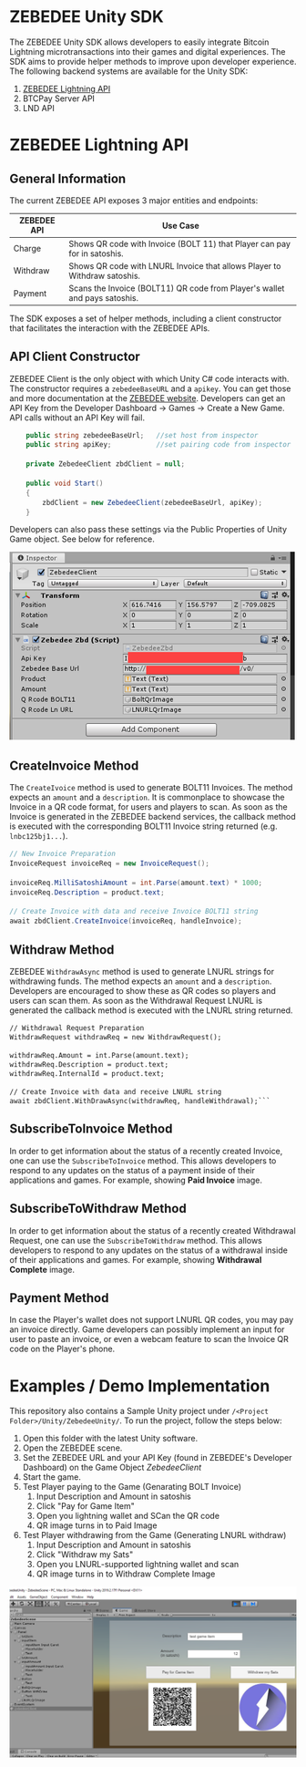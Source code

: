 # ZEBEDEE Unity SDK

The ZEBEDEE Unity SDK allows developers to easily integrate Bitcoin Lightning microtransactions into their games and digital experiences. The SDK aims to provide helper methods to improve upon developer experience. The following backend systems are available for the Unity SDK:

1. [ZEBEDEE Lightning API](https://zebedee.io)
2. BTCPay Server API
3. LND API

# ZEBEDEE Lightning API

## General Information

The current ZEBEDEE API exposes 3 major entities and endpoints:

| ZEBEDEE API     |    Use Case   |
|----------|---------------------------|
| Charge   | Shows QR code with Invoice (BOLT 11) that Player can pay for in satoshis. |
| Withdraw | Shows QR code with LNURL Invoice that allows Player to Withdraw satoshis. |
| Payment  | Scans the Invoice (BOLT11) QR code from Player's wallet and pays satoshis. |

The SDK exposes a set of helper methods, including a client constructor that facilitates the interaction with the ZEBEDEE APIs.

## API Client Constructor

ZEBEDEE Client is the only object with which Unity C# code interacts with. The constructor requires a `zebedeeBaseURL` and a `apikey`. You can get those and more documentation at the [ZEBEDEE website](http://zebedee.io). Developers can get an API Key from the Developer Dashboard -> Games -> Create a New Game. API calls without an API Key will fail.

```csharp
    public string zebedeeBaseUrl;   //set host from inspector
    public string apiKey;           //set pairing code from inspector
    
    private ZebedeeClient zbdClient = null;

    public void Start()
    {
        zbdClient = new ZebedeeClient(zebedeeBaseUrl, apiKey);
    }
```
Developers can also pass these settings via the Public Properties of Unity Game object. See below for reference.

![Unity Inspector](README_img/zbdSDK_contructor.png)

## CreateInvoice Method

The `CreateIvoice` method is used to generate BOLT11 Invoices. The method expects an `amount` and a `description`. It is commonplace to showcase the Invoice in a QR code format, for users and players to scan.
As soon as the Invoice is generated in the ZEBEDEE backend services, the callback method is executed with the corresponding BOLT11 Invoice string returned (e.g. `lnbc125bj1...`).

```csharp
// New Invoice Preparation
InvoiceRequest invoiceReq = new InvoiceRequest();

invoiceReq.MilliSatoshiAmount = int.Parse(amount.text) * 1000;
invoiceReq.Description = product.text;

// Create Invoice with data and receive Invoice BOLT11 string
await zbdClient.CreateInvoice(invoiceReq, handleInvoice);
```

## Withdraw Method

ZEBEDEE `WithdrawAsync` method is used to generate LNURL strings for withdrawing funds. The method expects an `amount` and a `description`. Developers are encouraged to show these as QR codes so players and users can scan them.
As soon as the Withdrawal Request LNURL is generated the callback method is executed with the LNURL string returned.

```
// Withdrawal Request Preparation
WithdrawRequest withdrawReq = new WithdrawRequest();

withdrawReq.Amount = int.Parse(amount.text);
withdrawReq.Description = product.text;
withdrawReq.InternalId = product.text;

// Create Invoice with data and receive LNURL string
await zbdClient.WithDrawAsync(withdrawReq, handleWithdrawal);```
```

## SubscribeToInvoice Method
In order to get information about the status of a recently created Invoice, one can use the `SubscribeToInvoice` method. This allows developers to respond to any updates on the status of a payment inside of their applications and games.
For example, showing **Paid Invoice** image.

## SubscribeToWithdraw Method
In order to get information about the status of a recently created Withdrawal Request, one can use the `SubscribeToWithdraw` method. This allows developers to respond to any updates on the status of a withdrawal inside of their applications and games.
For example, showing **Withdrawal Complete** image.

## Payment Method
In case the Player's wallet does not support LNURL QR codes, you may pay an invoice directly. Game developers can possibly implement an input for user to paste an invoice, or even a webcam feature to scan the Invoice QR code on the Player's phone.

# Examples / Demo Implementation
This repository also contains a Sample Unity project under `/<Project Folder>/Unity/ZebedeeUnity/`. To run the project, follow the steps below:

1. Open this folder with the latest Unity software.
2. Open the ZEBEDEE scene.
3. Set the ZEBEDEE URL and your API Key (found in ZEBEDEE's Developer Dashboard) on the Game Object *ZebedeeClient*
4. Start the game.
5. Test Player paying to the Game (Genarating BOLT Invoice)
   1. Input Description and Amount in satoshis
   2. Click "Pay for Game Item"
   3. Open you lightning wallet and SCan the QR code
   4. QR image turns in to Paid Image
6. Test Player withdrawing from the Game (Generating LNURL withdraw)
   1. Input Description and Amount in satoshis
   2. Click "Withdraw my Sats"
   3. Open you LNURL-supported lightning wallet and scan
   4. QR image turns in to Withdraw Complete Image

![Unity Demo project](README_img/zbdSDK_unity.png)
